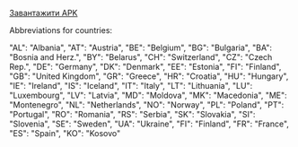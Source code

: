 [Завантажити APK](https://drive.google.com/drive/folders/1Kx9_U6e1GH1Kb8LWH1USFVcje9j_ZZnT?usp=sharing)

Abbreviations for countries:

"AL": "Albania", 
"AT": "Austria", 
"BE": "Belgium", 
"BG": "Bulgaria", 
"BA": "Bosnia and Herz.", 
"BY": "Belarus", 
"CH": "Switzerland", 
"CZ": "Czech Rep.", 
"DE": "Germany", 
"DK": "Denmark", 
"EE": "Estonia", 
"FI": "Finland", 
"GB": "United Kingdom", 
"GR": "Greece", 
"HR": "Croatia", 
"HU": "Hungary", 
"IE": "Ireland", 
"IS": "Iceland", 
"IT": "Italy", 
"LT": "Lithuania", 
"LU": "Luxembourg", 
"LV": "Latvia", 
"MD": "Moldova", 
"MK": "Macedonia", 
"ME": "Montenegro", 
"NL": "Netherlands", 
"NO": "Norway", 
"PL": "Poland", 
"PT": "Portugal", 
"RO": "Romania", 
"RS": "Serbia", 
"SK": "Slovakia", 
"SI": "Slovenia", 
"SE": "Sweden", 
"UA": "Ukraine", 
"FI": "Finland", 
"FR": "France", 
"ES": "Spain",
"KO": "Kosovo" 
